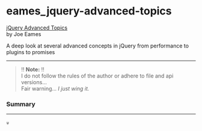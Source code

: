 # eames_jquery-advanced-topics

[jQuery Advanced Topics](https://app.pluralsight.com/library/courses/jquery-adv/table-of-contents)  
by Joe Eames 

A deep look at several advanced concepts in jQuery from performance to plugins to promises

___

> :bangbang: **Note:** :bangbang:  
> I do not follow the rules of the author or adhere to file and api versions...  
> Fair warning... _I just wing it._  


### Summary
---
:skull: